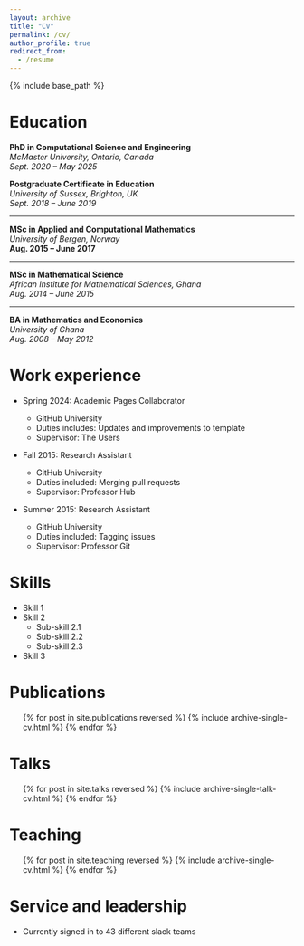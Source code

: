 ```yaml
---
layout: archive
title: "CV"
permalink: /cv/
author_profile: true
redirect_from:
  - /resume
---
```



{% include base_path %}

Education
======
**PhD in Computational Science and Engineering**  
*McMaster University, Ontario, Canada*  
*Sept. 2020 – May 2025*  

**Postgraduate Certificate in Education**  
*University of Sussex, Brighton, UK*  
*Sept. 2018 – June 2019* 

---

**MSc in Applied and Computational Mathematics**  
*University of Bergen, Norway*  
**Aug. 2015 – June 2017**  

---

**MSc in Mathematical Science**  
*African Institute for Mathematical Sciences, Ghana*  
*Aug. 2014 – June 2015*  

---

**BA in Mathematics and Economics**  
*University of Ghana*  
*Aug. 2008 – May 2012*  


Work experience
======
* Spring 2024: Academic Pages Collaborator
  * GitHub University
  * Duties includes: Updates and improvements to template
  * Supervisor: The Users

* Fall 2015: Research Assistant
  * GitHub University
  * Duties included: Merging pull requests
  * Supervisor: Professor Hub

* Summer 2015: Research Assistant
  * GitHub University
  * Duties included: Tagging issues
  * Supervisor: Professor Git
  
Skills
======
* Skill 1
* Skill 2
  * Sub-skill 2.1
  * Sub-skill 2.2
  * Sub-skill 2.3
* Skill 3

Publications
======
  <ul>{% for post in site.publications reversed %}
    {% include archive-single-cv.html %}
  {% endfor %}</ul>
  
Talks
======
  <ul>{% for post in site.talks reversed %}
    {% include archive-single-talk-cv.html  %}
  {% endfor %}</ul>
  
Teaching
======
  <ul>{% for post in site.teaching reversed %}
    {% include archive-single-cv.html %}
  {% endfor %}</ul>
  
Service and leadership
======
* Currently signed in to 43 different slack teams

